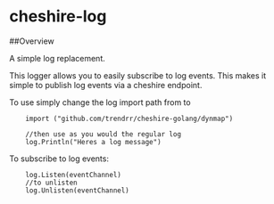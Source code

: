 cheshire-log
===============

##Overview


A simple log replacement.

This logger allows you to easily subscribe to log events.  This makes it simple to publish log events via a cheshire endpoint.

To use simply change the log import path from to

```
    import ("github.com/trendrr/cheshire-golang/dynmap")

    //then use as you would the regular log
    log.Println("Heres a log message")
```

To subscribe to log events:

```
    log.Listen(eventChannel)
    //to unlisten
    log.Unlisten(eventChannel)
```
